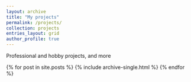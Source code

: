 ```yaml
---
layout: archive
title: "My projects"
permalink: /projects/
collection: projects
entries_layout: grid
author_profile: true
---
```

Professional and hobby projects, and more 


{% for post in site.posts %}
  {% include archive-single.html %}
{% endfor %}
